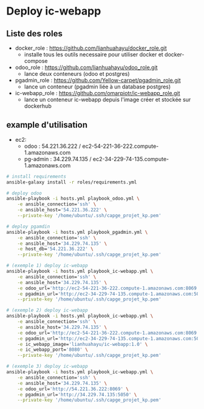 # Deploy ic-webapp
## Liste des roles
* docker_role : https://github.com/lianhuahayu/docker_role.git
    * installe tous les outils necessaire pour utiliser docker et docker-compose
* odoo_role : https://github.com/lianhuahayu/odoo_role.git
    * lance deux conteneurs (odoo et postgres)
* pgadmin_role : https://github.com/Yellow-carpet/pgadmin_role.git
    * lance un conteneur (pgadmin liée à un database postgres)
* ic-webapp_role : https://github.com/omarpiotr/ic-webapp_role.git
    * lance un conteneur ic-webapp depuis l'image créer et stockée sur dockerhub 

## example d'utilisation 

* ec2: 
    * odoo : 54.221.36.222 / ec2-54-221-36-222.compute-1.amazonaws.com
    * pg-admin : 34.229.74.135 / ec2-34-229-74-135.compute-1.amazonaws.com


```bash
# install requirements
ansible-galaxy install -r roles/requirements.yml

# deploy odoo
ansible-playbook -i hosts.yml playbook_odoo.yml \
    -e ansible_connection='ssh' \
    -e ansible_host='54.221.36.222' \
    --private-key '/home/ubuntu/.ssh/capge_projet_kp.pem'

# deploy pgamdin
ansible-playbook -i hosts.yml playbook_pgadmin.yml \
    -e ansible_connection='ssh' \
    -e ansible_host='34.229.74.135' \
    -e host_db='54.221.36.222' \
    --private-key '/home/ubuntu/.ssh/capge_projet_kp.pem'

# (exemple 1) deploy ic-webapp
ansible-playbook -i hosts.yml playbook_ic-webapp.yml \
    -e ansible_connection='ssh' \
    -e ansible_host='34.229.74.135' \
    -e odoo_url='http://ec2-54-221-36-222.compute-1.amazonaws.com:8069' \
    -e pgadmin_url='http://ec2-34-229-74-135.compute-1.amazonaws.com:5050' \
    --private-key '/home/ubuntu/.ssh/capge_projet_kp.pem'

# (exemple 2) deploy ic-webapp
ansible-playbook -i hosts.yml playbook_ic-webapp.yml \
    -e ansible_connection='ssh' \
    -e ansible_host='34.229.74.135' \
    -e odoo_url='http://ec2-54-221-36-222.compute-1.amazonaws.com:8069' \
    -e pgadmin_url='http://ec2-34-229-74-135.compute-1.amazonaws.com:5050' \
    -e ic_webapp_image='lianhuahayu/ic-webapp:1.0' \
    -e ic_webapp_port='8080' \
    --private-key '/home/ubuntu/.ssh/capge_projet_kp.pem'

# (exemple 3) deploy ic-webapp
ansible-playbook -i hosts.yml playbook_ic-webapp.yml \
    -e ansible_connection='ssh' \
    -e ansible_host='34.229.74.135' \
    -e odoo_url='http://54.221.36.222:8069' \
    -e pgadmin_url='http://34.229.74.135:5050' \
    --private-key '/home/ubuntu/.ssh/capge_projet_kp.pem'


    
```
